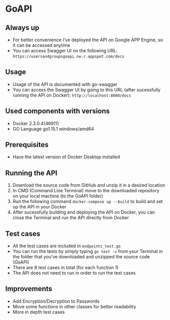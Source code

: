 # GoAPI

## Always up
- For better convenience I've deployed the API on Google APP Engine, so it can be accessed anytime
- You can access Swagger UI on the following URL: `https://usersandgroupsgoapi.nw.r.appspot.com/docs`

## Usage
- Usage of the API is documented with go-swagger
- You can access the Swagger UI by going to this URL (after sucessfully running the API on Docker): `http://localhost:8080/docs`

## Used components with versions
- Docker 2.3.0.4(46911)
- GO Language go1.15.1 windows/amd64

## Prerequisites
- Have the latest version of Docker Desktop installed

## Running the API
1. Download the source code from GitHub and unzip it in a desired location
2. In CMD (Command Line Terminal) move to the downloaded repository on your local machine (to the GoAPI folder)
3. Run the following command `docker-compose up --build` to build and set up the API in your Docker
4. After sucessfully building and deploying the API on Docker, you can close the Terminal and run the API directly from Docker

## Test cases
- All the test cases are included in `endpoints_test.go`
- You can run the tests by simply typing `go test -v` from your Terminal in the folder that you've downloaded and unzipped the source code (GoAPI)
- There are 8 test cases in total (for each function 1)
- The API does not need to run in order to run the test cases

## Improvements
- Add Encryption/Decryption to Passwords
- Move some functions in other classes for better readability
- More in depth test cases